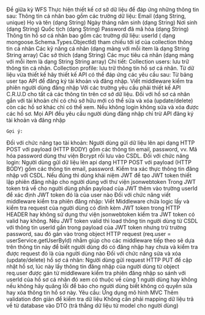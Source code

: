 Đề giữa kỳ WFS
Thực hiện thiết kế cơ sở dữ liệu để đáp ứng những thông tin sau:
Thông tin cá nhân bao gồm các trường dữ liệu:
Email (dạng String, unique)
Họ và tên (dạng String)
Ngày tháng năm sinh (dạng String)
Nơi sinh (dạng String)
Quốc tịch (dạng String)
Password đã mã hóa (dạng String)
Thông tin hồ sơ cá nhân bao gồm các trường dữ liệu: 
userId ( dạng mongoose.Schema.Types.ObjectId) tham chiếu tới id của collection thông tin cá nhân
Các kỹ năng cá nhân (dạng mảng với mỗi item là dạng String String array)
Các sở thích (dạng String)
Các mục tiêu cá nhân (dạng mảng với mỗi item là dạng String String array)
Chi tiết:
Collection users: lưu trữ thông tin cá nhân.
Collection profile: lưu trữ thông tin hồ sơ cá nhân.
Từ dữ liệu vừa thiết kế hãy thiết kế API có thể đáp ứng các yêu cầu sau:
Từ bảng user tạo API để đăng ký tài khoản và đăng nhập.
Viết middleware kiểm tra phiên người dùng đăng nhập
Với các trường yêu cầu phải thiết kế API C.R.U.D cho tất cả các thông tin trên cơ sở dữ liệu.
Đối với hồ sơ cá nhân gắn với tài khoản chỉ có chủ sở hữu mới có thể sửa và xóa (update/delete) còn các hồ sơ khác chỉ có thể xem. Nếu không login không sửa và xóa được các hồ sơ.
Mọi API đều yêu cầu người dùng đăng nhập chỉ trừ API đăng ký tài khoản và đăng nhập

	Gợi ý:
Đối với chức năng tạo tài khoản: 
Người dùng gửi dữ liệu lên api dạng HTTP POST với payload (HTTP BODY) gồm các thông tin email, password, vv. Mã hóa password dùng thư viện Bcrypt rồi lưu vào CSDL.
Đối với chức năng login: 
Người dùng gửi dữ liệu lên api dạng HTTP POST với payload (HTTP BODY) gồm các thông tin email, password. Kiểm tra xác thực thông tin đăng nhập với CSDL.
Nếu đúng thì dùng khái niệm JWT để tạo JWT token thiết lập phiên đăng nhập cho người dùng với thư viện jsonwebtoken
Trong JWT token trả về cho người dùng phần payload của JWT thêm vào trường userId để xác định JWT token đó là của user nào
Đối với chức năng viết middleware kiểm tra phiên đăng nhập:
Viết Middleware chứa logic lấy và kiểm tra request của người dùng có đính kèm JWT token trong HTTP HEADER hay không sử dụng thư viện jsonwebtoken kiểm tra JWT token có valid hay không. 
Nếu JWT token valid thì load thông tin người dùng từ CSDL với thông tin userId gắn trong payload của JWT token nhưng trừ trường password, sau đó gán vào trong object HTTP request (req.user = userService.getUserById) nhằm giúp cho các middleware tiếp theo sẽ dựa trên thông tin này để biết người dùng đó có đăng nhập hay chưa và kiểm tra được request đó là của người dùng nào
Đối với chức năng sửa và xóa (update/delete) hồ sơ cá nhân:
Người dùng gửi request HTTP PUT để cập nhật hồ sơ, lúc này lấy thông tin đăng nhập của người dùng từ object req.user được gán từ middleware kiểm tra phiên đăng nhập so sánh với userId của hồ sơ cá nhân đó xem có thuộc về cùng 1 người dùng hay không nếu không hãy quăng lỗi để báo cho người dùng biết không có quyền sửa hay xóa thông tin hồ sơ này.
Yêu cầu:
Ứng dụng mô hình MVC
Thêm validation đơn giản để kiểm tra dữ liệu
Không cần phải mapping dữ liệu trả về từ database vào DTO (trả thẳng dữ liệu từ model cho người dùng)

